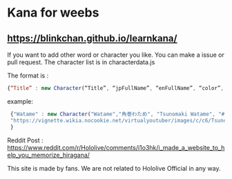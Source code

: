 # Kana for weebs
## https://blinkchan.github.io/learnkana/

If you want to add other word or character you like. You can make a issue or pull request. The character list is in characterdata.js

The format is :
```javascript
{“Title” : new Character(“Title”, “jpFullName”, “enFullName”, “color”, [hiragana], [katakana], <image link>),}
```

example: 
```javascript
 {"Watame" : new Character("Watame","角巻わため", "Tsunomaki Watame", "#FEF8C4", [WA, TA, ME], [],   
 "https://vignette.wikia.nocookie.net/virtualyoutuber/images/c/c6/Tsunomaki_Watame_-_Portrait.png/revision/latest/scale-to-width-down/310?cb=20191229204823"),
 }
 ```

Reddit Post : https://www.reddit.com/r/Hololive/comments/i1o3hk/i_made_a_website_to_help_you_memorize_hiragana/

This site is made by fans. We are not related to Hololive Official in any way.
